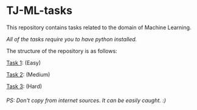 # TJ-ML-tasks
This repository contains tasks related to the domain of Machine Learning. 

_All of the tasks require you to have python installed._

The structure of the repository is as follows:

[Task 1](https://github.com/piyushchandra357/tj-ml-task/tree/main/Task%201): (Easy)

[Task 2](https://github.com/piyushchandra357/tj-ml-task/tree/main/Task%202): (Medium)

[Task 3](https://github.com/piyushchandra357/tj-ml-task/tree/main/Task%203): (Hard)

###### PS: Don't copy from internet sources. It can be easily caught. :)
